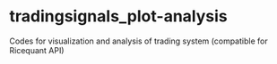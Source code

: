 # tradingsignals_plot-analysis
Codes for visualization and analysis of trading system (compatible for Ricequant API)
